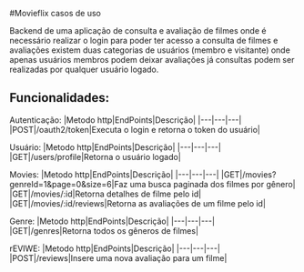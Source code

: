 #Movieflix casos de uso

Backend de uma aplicação de consulta e avaliação de filmes onde é necessário realizar o login para poder ter acesso a consulta de  filmes e avaliações existem duas categorias de usuários (membro e visitante)  onde apenas usuários membros podem deixar avaliações já consultas podem ser realizadas por qualquer usuário logado.

## Funcionalidades:

Autenticação:
|Metodo http|EndPoints|Descrição|
|---|---|---|
|POST|/oauth2/token|Executa o login e retorna o token do usuário|

Usuário:
|Metodo http|EndPoints|Descrição|
|---|---|---|
|GET|/users/profile|Retorna o usuário logado|

Movies:
|Metodo http|EndPoints|Descrição|
|---|---|---|
|GET|/movies?genreId=1&page=0&size=6|Faz uma busca paginada dos filmes por gênero|
|GET|/movies/:id|Retorna detalhes de filme pelo id|
|GET|/movies/:id/reviews|Retorna as avaliações de um filme pelo id|

Genre:
|Metodo http|EndPoints|Descrição|
|---|---|---|
|GET|/genres|Retorna todos os gêneros de filmes|


rEVIWE:
|Metodo http|EndPoints|Descrição|
|---|---|---|
|POST|/reviews|Insere uma nova avaliação para um filme|

